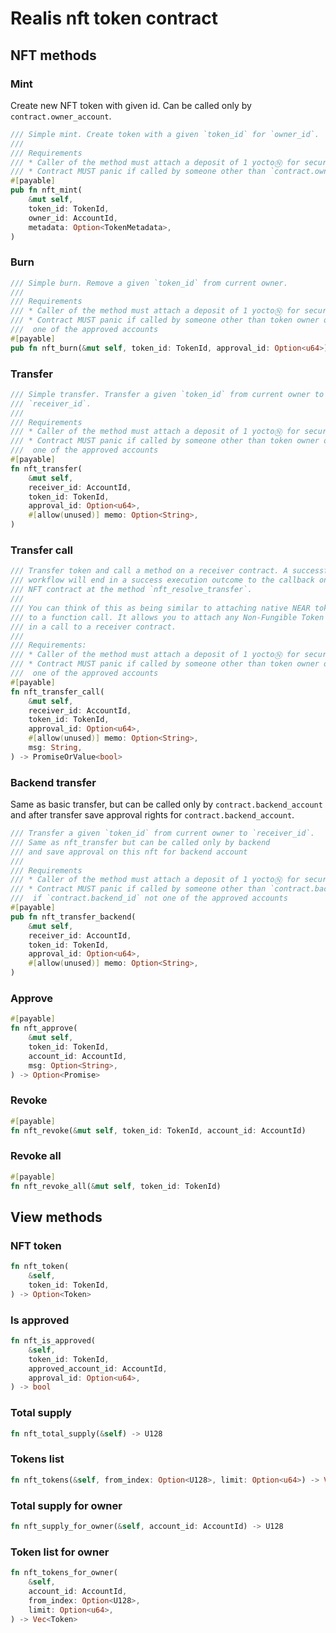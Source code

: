 # Realis nft token contract

## NFT methods

### Mint
Create new NFT token with given id. Can be called only by `contract.owner_account`.

```rust
/// Simple mint. Create token with a given `token_id` for `owner_id`.
///
/// Requirements 
/// * Caller of the method must attach a deposit of 1 yoctoⓃ for security purposes
/// * Contract MUST panic if called by someone other than `contract.owner_id`
#[payable]
pub fn nft_mint(
    &mut self,
    token_id: TokenId,
    owner_id: AccountId,
    metadata: Option<TokenMetadata>,
)
```

### Burn

```rust
/// Simple burn. Remove a given `token_id` from current owner.
///
/// Requirements
/// * Caller of the method must attach a deposit of 1 yoctoⓃ for security purposes
/// * Contract MUST panic if called by someone other than token owner or
///  one of the approved accounts
#[payable]
pub fn nft_burn(&mut self, token_id: TokenId, approval_id: Option<u64>)
```

### Transfer

```rust
/// Simple transfer. Transfer a given `token_id` from current owner to
/// `receiver_id`.
///
/// Requirements
/// * Caller of the method must attach a deposit of 1 yoctoⓃ for security purposes
/// * Contract MUST panic if called by someone other than token owner or
///  one of the approved accounts
#[payable]
fn nft_transfer(
    &mut self,
    receiver_id: AccountId,
    token_id: TokenId,
    approval_id: Option<u64>,
    #[allow(unused)] memo: Option<String>,
)
```

### Transfer call

```rust
/// Transfer token and call a method on a receiver contract. A successful
/// workflow will end in a success execution outcome to the callback on the
/// NFT contract at the method `nft_resolve_transfer`.
///
/// You can think of this as being similar to attaching native NEAR tokens
/// to a function call. It allows you to attach any Non-Fungible Token
/// in a call to a receiver contract.
///
/// Requirements:
/// * Caller of the method must attach a deposit of 1 yoctoⓃ for security purposes
/// * Contract MUST panic if called by someone other than token owner or
///  one of the approved accounts
#[payable]
fn nft_transfer_call(
    &mut self,
    receiver_id: AccountId,
    token_id: TokenId,
    approval_id: Option<u64>,
    #[allow(unused)] memo: Option<String>,
    msg: String,
) -> PromiseOrValue<bool>
```

### Backend transfer
Same as basic transfer, but can be called only by `contract.backend_account` and after transfer save approval rights for `contract.backend_account`.

```rust
/// Transfer a given `token_id` from current owner to `receiver_id`.
/// Same as nft_transfer but can be called only by backend
/// and save approval on this nft for backend account
///
/// Requirements
/// * Caller of the method must attach a deposit of 1 yoctoⓃ for security purposes
/// * Contract MUST panic if called by someone other than `contract.backend_id` or, 
///  if `contract.backend_id` not one of the approved accounts
#[payable]
pub fn nft_transfer_backend(
    &mut self,
    receiver_id: AccountId,
    token_id: TokenId,
    approval_id: Option<u64>,
    #[allow(unused)] memo: Option<String>,
)
```

### Approve

```rust
#[payable]
fn nft_approve(
    &mut self,
    token_id: TokenId,
    account_id: AccountId,
    msg: Option<String>,
) -> Option<Promise>
```

### Revoke

```rust
#[payable]
fn nft_revoke(&mut self, token_id: TokenId, account_id: AccountId)
```

### Revoke all

```rust
#[payable]
fn nft_revoke_all(&mut self, token_id: TokenId)
```

## View methods

### NFT token

```rust
fn nft_token(
    &self,
    token_id: TokenId,
) -> Option<Token>
```

### Is approved

```rust
fn nft_is_approved(
    &self,
    token_id: TokenId,
    approved_account_id: AccountId,
    approval_id: Option<u64>,
) -> bool
```

### Total supply

```rust
fn nft_total_supply(&self) -> U128
```

### Tokens list

```rust
fn nft_tokens(&self, from_index: Option<U128>, limit: Option<u64>) -> Vec<Token>
```

### Total supply for owner

```rust
fn nft_supply_for_owner(&self, account_id: AccountId) -> U128
```

### Token list for owner

```rust
fn nft_tokens_for_owner(
    &self,
    account_id: AccountId,
    from_index: Option<U128>,
    limit: Option<u64>,
) -> Vec<Token> 
```